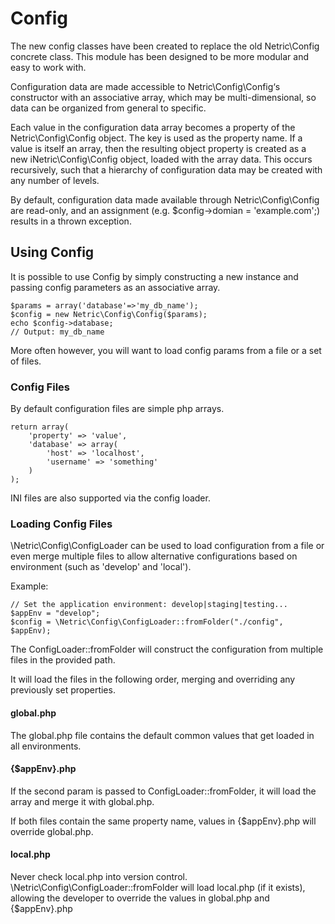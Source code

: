 # Config

The new config classes have been created to replace the old Netric\Config concrete class. This module
has been designed to be more modular and easy to work with.

Configuration data are made accessible to Netric\Config\Config‘s constructor with an associative array,
which may be multi-dimensional, so data can be organized from general to specific.

Each value in the configuration data array becomes a property of the Netric\Config\Config object.
The key is used as the property name. If a value is itself an array, then the resulting object
property is created as a new iNetric\Config\Config object, loaded with the array data.
This occurs recursively, such that a hierarchy of configuration data may be created with any number of levels.

By default, configuration data made available through Netric\Config\Config are read-only, and an assignment
(e.g. $config->domian = 'example.com';) results in a thrown exception.

## Using Config

It is possible to use Config by simply constructing a new instance and passing config parameters as an associative array.

    $params = array('database'=>'my_db_name');
    $config = new Netric\Config\Config($params);
    echo $config->database;
    // Output: my_db_name

More often however, you will want to load config params from a file or a set of files.

### Config Files

By default configuration files are simple php arrays.

    return array(
        'property' => 'value',
        'database' => array(
            'host' => 'localhost',
            'username' => 'something'
        )
    );

INI files are also supported via the config loader.

### Loading Config Files

\Netric\Config\ConfigLoader can be used to load configuration from a file or even merge multiple files to allow
 alternative configurations based on environment (such as 'develop' and 'local').

Example:

    // Set the application environment: develop|staging|testing...
    $appEnv = "develop";
    $config = \Netric\Config\ConfigLoader::fromFolder("./config", $appEnv);

The ConfigLoader::fromFolder will construct the configuration from multiple files in the provided path.

It will load the files in the following order, merging and overriding any previously set properties.

#### global.php

The global.php file contains the default common values that get loaded in all environments.

#### {$appEnv}.php

If the second param is passed to ConfigLoader::fromFolder, it will load the array and merge it with global.php. 

If both files contain the same property name, values in {$appEnv}.php will override global.php.

#### local.php

Never check local.php into version control. \Netric\Config\ConfigLoader::fromFolder will load local.php 
(if it exists), allowing the developer to override the values in global.php and {$appEnv}.php